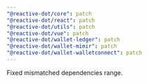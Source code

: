 ```yaml
---
"@reactive-dot/core": patch
"@reactive-dot/react": patch
"@reactive-dot/utils": patch
"@reactive-dot/vue": patch
"@reactive-dot/wallet-ledger": patch
"@reactive-dot/wallet-mimir": patch
"@reactive-dot/wallet-walletconnect": patch
---
```


Fixed mismatched dependencies range.
